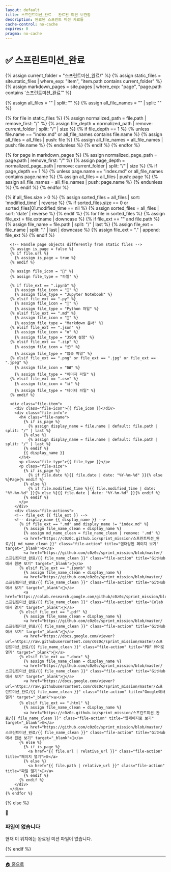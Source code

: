 ```yaml
---
layout: default
title: 스프린트미션_완료 - 완료된 미션 보관함
description: 완료된 스프린트 미션 자료들
cache-control: no-cache
expires: 0
pragma: no-cache
---
```


# ✅ 스프린트미션_완료

<script>
{%- assign cur_dir = "/스프린트미션_완료/" -%}

{% if cur_file_dir == nil or cur_file_dir == "" %}
  {% assign cur_dirs = "" %}
  {% assign cur_files = "" %}
{% else %}

  {% assign cur_files = "" %}
  {% for f in all_files %}
    {% assign f_deep = f.path | split "/" %}
    {% if f.dir | slice: 0, cur_file_dir | size == cur_file_dir %}
      {% assign cur_files = cur_files | push: f %}
    {% endif %}
  {% endfor %}

  {% assign cur_pages = "" %}
  {% for f in all_pages %}
    {% assign f_deep = f.path | split "/" %}
    {% if f.dir | slice: 0, cur_page_dir | size == cur_page_dir %}
      {% assign cur_pages = cur_pages | push: f %}
    {% endif %}
  {% endfor %}

  {% capture cur_files_json %}
  [
  {% for f in cur_files %}
    {
      "name": {{ f.name | jsonify }},
      "path": {{ f.path | jsonify }},
      "extname": {{ f.extname | jsonify }},
      "modified_time": {{ f.modified_time | jsonify }},
      "basename": {{ f.basename | default: "" | jsonify }},
      "url": {{ f.url | default: "" | jsonify }}
    }{% unless forloop.last %},{% endunless %}
  {% endfor %}
  ]
  {% endcapture %}


  {% capture cur_pages_json %}
  [
  {% for p in cur_pages %}
    {
      "title": {{ p.title | jsonify }},
      "url": {{ p.url | jsonify }},
      "path": {{ p.path | jsonify }},
      "dir": {{ p.dir | jsonify }},
      "name": {{ p.name | default: "" | jsonify }},
      "layout": {{ p.layout | default: "" | jsonify }},
      "date": {{ p.date | default: "" | jsonify }},
      "excerpt": {{ p.excerpt | default: "" | jsonify }},
      "categories": {{ p.categories | default: "" | jsonify }},
      "tags": {{ p.tags | default: "" | jsonify }}
    }{% unless forloop.last %},{% endunless %}
  {% endfor %}
  ]
  {% endcapture %}

{% endif %}

</script>

<div class="file-grid">
  <!-- Static files (non-markdown) -->
  {% assign current_folder = "스프린트미션_완료/" %}
  {% assign static_files = site.static_files | where_exp: "item", "item.path contains current_folder" %}
  {% assign markdown_pages = site.pages | where_exp: "page", "page.path contains '스프린트미션_완료'" %}
  
  {% assign all_files = "" | split: "" %}
  {% assign all_file_names = "" | split: "" %}

  <!-- Add static files -->
  {% for file in static_files %}
    <!-- Check if file is directly in current folder (not in subdirectory) -->
    <!-- {{file.name}} -->
    {% assign normalized_path = file.path | remove_first: "/" %}
    {% assign file_depth = normalized_path | remove: current_folder | split: "/" | size %}
    {% if file_depth == 1 %}
      {% unless file.name == "index.md" or all_file_names contains file.name %}
        {% assign all_files = all_files | push: file %}
        {% assign all_file_names = all_file_names | push: file.name %}
      {% endunless %}
    {% endif %}
  {% endfor %}

  <!-- Add markdown pages -->
  {% for page in markdown_pages %}
    <!-- Check if page is directly in current folder (not in subdirectory) -->
    <!-- {{page.name}} -->
    {% assign normalized_page_path = page.path | remove_first: "/" %}
    {% assign page_depth = normalized_page_path | remove: current_folder | split: "/" | size %}
    {% if page_depth == 1 %}
      {% unless page.name == "index.md" or all_file_names contains page.name %}
        {% assign all_files = all_files | push: page %}
        {% assign all_file_names = all_file_names | push: page.name %}
      {% endunless %}
    {% endif %}
  {% endfor %}

  <!-- JavaScript 디버그 콘솔 출력 -->
  <script>
    console.group('🔍 스프린트미션_완료 파일 목록 디버그');
    console.log('Current folder:', '{{ current_folder }}');
    console.log('Static files found:', {{ static_files.size }});
    console.log('Markdown pages found:', {{ markdown_pages.size }});
    console.log('Final all_files count:', {{ all_files.size }});
    
    // Static files 세부 정보
    console.group('📁 Static Files Details');
    {% for file in static_files %}
      {% assign normalized_path = file.path | remove_first: "/" %}
      {% assign file_depth = normalized_path | remove: current_folder | split: "/" | size %}
      console.log('File: {{ file.path }}', {
        name: '{{ file.name }}',
        originalPath: '{{ file.path }}',
        normalizedPath: '{{ normalized_path }}',
        afterRemove: '{{ normalized_path | remove: current_folder }}',
        depth: {{ file_depth }},
        included: {{ file_depth == 1 and file.name != "index.md" }}
      });
    {% endfor %}
    console.groupEnd();
    
    // Markdown pages 세부 정보  
    console.group('📝 Markdown Pages Details');
    {% for page in markdown_pages %}
      {% assign normalized_page_path = page.path | remove_first: "/" %}
      {% assign page_depth = normalized_page_path | remove: current_folder | split: "/" | size %}
      console.log('Page: {{ page.path }}', {
        name: '{{ page.name }}',
        originalPath: '{{ page.path }}',
        normalizedPath: '{{ normalized_page_path }}',
        afterRemove: '{{ normalized_page_path | remove: current_folder }}',
        depth: {{ page_depth }},
        included: {{ page_depth == 1 and page.name != "index.md" }}
      });
    {% endfor %}
    console.groupEnd();
    
    // 최종 포함된 파일들
    console.group('✅ Final Included Files');
    {% for file in all_files %}
      console.log('Included file:', {
        name: '{{ file.name }}',
        path: '{{ file.path }}',
        type: '{% if file.url %}page{% else %}static{% endif %}'
      });
    {% endfor %}
    console.groupEnd();
    
    console.groupEnd();
  </script>
  
  <!-- Debug: Show what files are being processed -->
  <!-- Total files found: {{ all_files.size }} -->
  {% if all_files.size > 0 %}
    <!-- Sort files by date (newest first) -->
    {% assign sorted_files = all_files | sort: 'modified_time' | reverse %}
    {% if sorted_files.size == 0 or sorted_files[0].modified_time == nil %}
      {% assign sorted_files = all_files | sort: 'date' | reverse %}
    {% endif %}
    {% for file in sorted_files %}
      <!-- file {{ file.name }} -->
      {% assign file_ext = file.extname | downcase %}
      {% if file_ext == "" and file.path %}
        {% assign file_name = file.path | split: "/" | last %}
        {% assign file_ext = file_name | split: "." | last | downcase %}
        {% assign file_ext = "." | append: file_ext %}
      {% endif %}
      
      <!-- Handle page objects differently from static files -->
      {% assign is_page = false %}
      {% if file.url %}
        {% assign is_page = true %}
      {% endif %}
      
      {% assign file_icon = "📄" %}
      {% assign file_type = "파일" %}
      
      {% if file_ext == ".ipynb" %}
        {% assign file_icon = "📓" %}
        {% assign file_type = "Jupyter Notebook" %}
      {% elsif file_ext == ".py" %}
        {% assign file_icon = "🐍" %}
        {% assign file_type = "Python 파일" %}
      {% elsif file_ext == ".md" %}
        {% assign file_icon = "📝" %}
        {% assign file_type = "Markdown 문서" %}
      {% elsif file_ext == ".json" %}
        {% assign file_icon = "⚙️" %}
        {% assign file_type = "JSON 설정" %}
      {% elsif file_ext == ".zip" %}
        {% assign file_icon = "📦" %}
        {% assign file_type = "압축 파일" %}
      {% elsif file_ext == ".png" or file_ext == ".jpg" or file_ext == ".jpeg" %}
        {% assign file_icon = "🖼️" %}
        {% assign file_type = "이미지 파일" %}
      {% elsif file_ext == ".csv" %}
        {% assign file_icon = "📊" %}
        {% assign file_type = "데이터 파일" %}
      {% endif %}
      
      <div class="file-item">
        <div class="file-icon">{{ file_icon }}</div>
        <div class="file-info">
          <h4 class="file-name">
            {% if is_page %}
              {% assign display_name = file.name | default: file.path | split: "/" | last %}
            {% else %}
              {% assign display_name = file.name | default: file.path | split: "/" | last %}
            {% endif %}
            {{ display_name }}
          </h4>
          <p class="file-type">{{ file_type }}</p>
          <p class="file-size">
            {% if is_page %}
              {% if file.date %}{{ file.date | date: "%Y-%m-%d" }}{% else %}Page{% endif %}
            {% else %}
              {% if file.modified_time %}{{ file.modified_time | date: "%Y-%m-%d" }}{% else %}{{ file.date | date: "%Y-%m-%d" }}{% endif %}
            {% endif %}
          </p>
        </div>
        <div class="file-actions">
        <!-- file_ext {{ file_ext }} -->
        <!-- display_name {{ display_name }} -->
          {% if file_ext == ".md" and display_name != "index.md" %}
            {% assign file_name_clean = display_name %}
            {% assign md_name_clean = file_name_clean | remove: '.md' %}
            <a href="https://c0z0c.github.io/sprint_mission/스프린트미션_완료/{{ md_name_clean }}" class="file-action" title="렌더링된 페이지 보기" target="_blank">🌐</a>
            <a href="https://github.com/c0z0c/sprint_mission/blob/master/스프린트미션_완료/{{ file_name_clean }}" class="file-action" title="GitHub에서 원본 보기" target="_blank">📖</a>
          {% elsif file_ext == ".ipynb" %}
            {% assign file_name_clean = display_name %}
            <a href="https://github.com/c0z0c/sprint_mission/blob/master/스프린트미션_완료/{{ file_name_clean }}" class="file-action" title="GitHub에서 보기" target="_blank">📖</a>
            <a href="https://colab.research.google.com/github/c0z0c/sprint_mission/blob/master/스프린트미션_완료/{{ file_name_clean }}" class="file-action" title="Colab에서 열기" target="_blank">🚀</a>
          {% elsif file_ext == ".pdf" %}
            {% assign file_name_clean = display_name %}
            <a href="https://github.com/c0z0c/sprint_mission/blob/master/스프린트미션_완료/{{ file_name_clean }}" class="file-action" title="GitHub에서 보기" target="_blank">📖</a>
            <a href="https://docs.google.com/viewer?url=https://raw.githubusercontent.com/c0z0c/sprint_mission/master/스프린트미션_완료/{{ file_name_clean }}" class="file-action" title="PDF 뷰어로 열기" target="_blank">📄</a>
          {% elsif file_ext == ".docx" %}
            {% assign file_name_clean = display_name %}
            <a href="https://github.com/c0z0c/sprint_mission/blob/master/스프린트미션_완료/{{ file_name_clean }}" class="file-action" title="GitHub에서 보기" target="_blank">📖</a>
            <a href="https://docs.google.com/viewer?url=https://raw.githubusercontent.com/c0z0c/sprint_mission/master/스프린트미션_완료/{{ file_name_clean }}" class="file-action" title="Google에서 열기" target="_blank">📊</a>
          {% elsif file_ext == ".html" %}
            {% assign file_name_clean = display_name %}
            <a href="https://c0z0c.github.io/sprint_mission/스프린트미션_완료/{{ file_name_clean }}" class="file-action" title="웹페이지로 보기" target="_blank">🌐</a>
            <a href="https://github.com/c0z0c/sprint_mission/blob/master/스프린트미션_완료/{{ file_name_clean }}" class="file-action" title="GitHub에서 원본 보기" target="_blank">📖</a>
          {% else %}
            {% if is_page %}
              <a href="{{ file.url | relative_url }}" class="file-action" title="페이지 열기">🌐</a>
            {% else %}
              <a href="{{ file.path | relative_url }}" class="file-action" title="파일 열기">📖</a>
            {% endif %}
          {% endif %}
        </div>
      </div>
    {% endfor %}
  {% else %}
    <div class="empty-message">
      <span class="empty-icon">📄</span>
      <h3>파일이 없습니다</h3>
      <p>현재 이 위치에는 완료된 미션 파일이 없습니다.</p>
    </div>
  {% endif %}
</div>

---

<div class="navigation-footer">
  <a href="{{ site.baseurl }}/" class="nav-button home">
    <span class="nav-icon">🏠</span> 홈으로
  </a>
</div>
